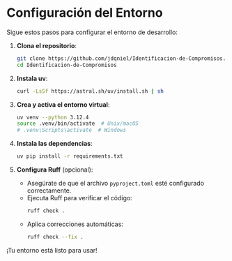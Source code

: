 
# Configuración del Entorno

Sigue estos pasos para configurar el entorno de desarrollo:

1. **Clona el repositorio**:
   ```bash
   git clone https://github.com/jdqniel/Identificacion-de-Compromisos.git
   cd Identificacion-de-Compromisos
   ```

2. **Instala uv**:
   ```bash
   curl -LsSf https://astral.sh/uv/install.sh | sh
   ```

3. **Crea y activa el entorno virtual**:
   ```bash
   uv venv --python 3.12.4
   source .venv/bin/activate  # Unix/macOS
   # .venv\Scripts\activate  # Windows
   ```

4. **Instala las dependencias**:
   ```bash
   uv pip install -r requirements.txt
   ```

5. **Configura Ruff** (opcional):
   - Asegúrate de que el archivo `pyproject.toml` esté configurado correctamente.
   - Ejecuta Ruff para verificar el código:
     ```bash
     ruff check .
     ```
   - Aplica correcciones automáticas:
     ```bash
     ruff check --fix .
     ```

¡Tu entorno está listo para usar!